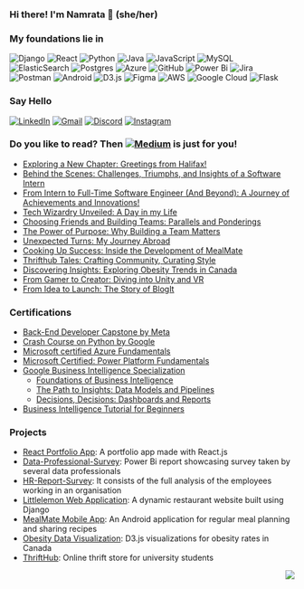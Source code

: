 ### Hi there! I'm Namrata 👋 (she/her)

### My foundations lie in    
![Django](https://img.shields.io/badge/django-%23092E20.svg?style=for-the-badge&logo=django&logoColor=white) ![React](https://img.shields.io/badge/react-%2320232a.svg?style=for-the-badge&logo=react&logoColor=%2361DAFB) ![Python](https://img.shields.io/badge/python-3670A0?style=for-the-badge&logo=python&logoColor=ffdd54) ![Java](https://img.shields.io/badge/java-%23ED8B00.svg?style=for-the-badge&logo=openjdk&logoColor=white) ![JavaScript](https://img.shields.io/badge/javascript-%23323330.svg?style=for-the-badge&logo=javascript&logoColor=%23F7DF1E) ![MySQL](https://img.shields.io/badge/mysql-%2300f.svg?style=for-the-badge&logo=mysql&logoColor=white)    ![ElasticSearch](https://img.shields.io/badge/-ElasticSearch-005571?style=for-the-badge&logo=elasticsearch) ![Postgres](https://img.shields.io/badge/postgres-%23316192.svg?style=for-the-badge&logo=postgresql&logoColor=white) ![Azure](https://img.shields.io/badge/azure-%230072C6.svg?style=for-the-badge&logo=microsoftazure&logoColor=white) ![GitHub](https://img.shields.io/badge/github-%23121011.svg?style=for-the-badge&logo=github&logoColor=white) ![Power Bi](https://img.shields.io/badge/power_bi-F2C811?style=for-the-badge&logo=powerbi&logoColor=black) ![Jira](https://img.shields.io/badge/jira-%230A0FFF.svg?style=for-the-badge&logo=jira&logoColor=white) ![Postman](https://img.shields.io/badge/Postman-FF6C37?style=for-the-badge&logo=postman&logoColor=white) ![Android](https://img.shields.io/badge/Android_Studio-3DDC84?style=for-the-badge&logo=android-studio&logoColor=white) ![D3.js](https://img.shields.io/badge/d3%20js-F9A03C?style=for-the-badge&logo=d3.js&logoColor=white) ![Figma](https://img.shields.io/badge/Figma-F24E1E?style=for-the-badge&logo=figma&logoColor=white) ![AWS](https://img.shields.io/badge/AWS-%23FF9900.svg?style=for-the-badge&logo=amazon-aws&logoColor=white) ![Google Cloud](https://img.shields.io/badge/GoogleCloud-%234285F4.svg?style=for-the-badge&logo=google-cloud&logoColor=white) ![Flask](https://img.shields.io/badge/flask-%23000.svg?style=for-the-badge&logo=flask&logoColor=white)

### Say Hello  
[![LinkedIn](https://img.shields.io/badge/LinkedIn-0077B5?style=for-the-badge&logo=linkedin&logoColor=white)](https://www.linkedin.com/in/namratabhaumik/)    [![Gmail](https://img.shields.io/badge/Gmail-D14836?style=for-the-badge&logo=gmail&logoColor=white)](mailto:namratabhaumik16@gmail.com)    [![Discord](https://img.shields.io/badge/Discord-%235865F2.svg?style=for-the-badge&logo=discord&logoColor=white)](https://discordapp.com/users/namrata2599)    [![Instagram](https://img.shields.io/badge/Instagram-E4405F?style=for-the-badge&logo=instagram&logoColor=white)](https://www.instagram.com/missing.nemo/)    

### Do you like to read? Then [![Medium](https://img.shields.io/badge/Medium-12100E?style=for-the-badge&logo=medium&logoColor=white)](https://namrata-bhaumik.medium.com/) is just for you!
  -  [Exploring a New Chapter: Greetings from Halifax!](https://namrata-bhaumik.medium.com/exploring-a-new-chapter-greetings-from-halifax-473e8c06b90a?source=friends_link&sk=776f2cd53081988a4e7aa4f820dfa8f2)
  -  [Behind the Scenes: Challenges, Triumphs, and Insights of a Software Intern](https://namrata-bhaumik.medium.com/behind-the-scenes-challenges-triumphs-and-insights-of-a-software-intern-423522ab7195?source=friends_link&sk=33c45e558155ebbe5cdbcd54f18a1866)
  -  [From Intern to Full-Time Software Engineer (And Beyond): A Journey of Achievements and Innovations!](https://namrata-bhaumik.medium.com/from-intern-to-full-time-software-engineer-and-beyond-a-journey-of-achievements-and-innovations-ac28ff4533ea?source=friends_link&sk=e1a551eaa04f49580471fb5703328f65)
  -  [Tech Wizardry Unveiled: A Day in my Life](https://namrata-bhaumik.medium.com/tech-wizardry-unveiled-a-day-in-my-life-ce9f8e92ef2f?source=friends_link&sk=e132920a91c3c06a8a3157baf49c62f8)
  -  [Choosing Friends and Building Teams: Parallels and Ponderings](https://namrata-bhaumik.medium.com/choosing-friends-and-building-teams-parallels-and-ponderings-e89efea0947d?source=friends_link&sk=a1a0977a3114aa424b254d206eb20262)
  -  [The Power of Purpose: Why Building a Team Matters](https://namrata-bhaumik.medium.com/the-power-of-purpose-why-building-a-team-matters-2a9bce4f6db2?source=friends_link&sk=06ee1d7a2fbf52b521dd145e8e634bc7)
  -  [Unexpected Turns: My Journey Abroad](https://namrata-bhaumik.medium.com/8cb0f2f57954?source=friends_link&sk=1c901279abd39978012ae5d4128bc743)
  -  [Cooking Up Success: Inside the Development of MealMate](https://namrata-bhaumik.medium.com/cooking-up-success-inside-the-development-of-mealmate-3f387f595d4b?source=friends_link&sk=53b9d742ec21e75763da5c950029639f)
  -  [Thrifthub Tales: Crafting Community, Curating Style](https://namrata-bhaumik.medium.com/thrifthub-tales-crafting-community-curating-style-3487db906370?source=friends_link&sk=6ee45216aae088f8126dcbace55d3e8b)
  -  [Discovering Insights: Exploring Obesity Trends in Canada](https://namrata-bhaumik.medium.com/discovering-insights-exploring-obesity-trends-in-canada-a3ab3418fb5e?source=friends_link&sk=61c7527ceba438998f1d9710826d8ac7)
  -  [From Gamer to Creator: Diving into Unity and VR](https://namrata-bhaumik.medium.com/embarking-on-my-unity-game-development-journey-7500feb6262a?source=friends_link&sk=7b453578c80c84577618672df8464ded)
  -  [From Idea to Launch: The Story of BlogIt](https://namrata-bhaumik.medium.com/from-idea-to-launch-the-story-of-blogit-d14da2012d40?source=friends_link&sk=40675e361f49ebecb8ee2f28b70c8b30)

### Certifications
  - [Back-End Developer Capstone by Meta](https://www.coursera.org/account/accomplishments/verify/B8MFZQLQPECL?utm_source=ln&utm_medium=certificate&utm_content=cert_image&utm_campaign=sharing_cta&utm_product=course)
  - [Crash Course on Python by Google](https://coursera.org/share/6380ac33ea1fea8c3fcdcd3681558494)
  - [Microsoft certified Azure Fundamentals](https://www.credly.com/badges/1aab900c-d79f-4b18-93ab-7d1768217c7b/public_url)
  - [Microsoft Certified: Power Platform Fundamentals](https://www.credly.com/badges/c16b4879-0e08-46af-b834-7b8e0144250e/public_url)
  - [Google Business Intelligence Specialization](https://coursera.org/share/e6705e4f3222805a116a3026c3dfe198)
      - [Foundations of Business Intelligence](https://coursera.org/share/0eb93490b9a9de75e3b18bca80f0cd85)
      - [The Path to Insights: Data Models and Pipelines](https://coursera.org/share/1aaeaed9667f63b4ce0f60db5abc749d)
      - [Decisions, Decisions: Dashboards and Reports](https://coursera.org/share/6c141d356dbac76b3c450ab2c2b4f12f)
  - [Business Intelligence Tutorial for Beginners](https://www.mygreatlearning.com/academy/courses/9109696/88499#?utm_source=share_with_friends&gl_source=share_with_friends)

### Projects
  - [React Portfolio App](https://github.com/namratabhaumik/React-Portfolio-App/tree/react_portfolio_app): A portfolio app made with React.js
  - [Data-Professional-Survey](https://github.com/namratabhaumik/Data-Professional-Survey): Power Bi report showcasing survey taken by several data professionals
  -  [HR-Report-Survey](https://github.com/namratabhaumik/HR-Report-Survey): It consists of the full analysis of the employees working in an organisation
  -  [Littlelemon Web Application](https://github.com/namratabhaumik/littlelemon/tree/branch_1): A dynamic restaurant website built using Django
  -  [MealMate Mobile App](https://github.com/namratabhaumik/MealMate): An Android application for regular meal planning and sharing recipes
  -  [Obesity Data Visualization](https://github.com/namratabhaumik/ObesityDataVisualization): D3.js visualizations for obesity rates in Canada
  -  [ThriftHub](https://github.com/namratabhaumik/ThriftHub-Online-Thrift-Store): Online thrift store for university students

<p align="right"><a href="https://visitcount.itsvg.in">
  <img src="https://visitcount.itsvg.in/api?id=namratabhaumikgithub&label=Profile%20Views&color=12&icon=5&pretty=true" />
</a></p>

